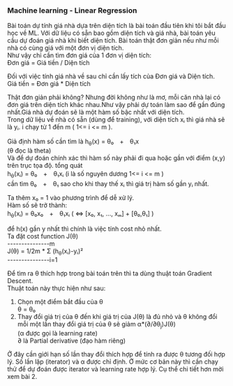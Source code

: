 ### Machine learning - Linear Regression  

Bài toán dự tính giá nhà dựa trên diện tích là bài toán đầu tiên khi tôi bắt đầu học về ML. Với dữ liệu có sẵn bao gồm diện tích và giá nhà, bài toán yêu cầu dự đoán giá nhà khi biết diện tích.
Bài toán thật đơn giản nếu như mỗi nhà có cùng giá với một đơn vị diện tích.  
Như vậy chỉ cần tìm đơn giá của 1 đơn vị diện tích:  
Đơn giá = Giá tiền / Diện tích  

Đối với việc tính giá nhà về sau chỉ cần lấy tích của Đơn giá và Diện tích.  
Giá tiền = Đơn giá * Diện tích  

Thật đơn giản phải không? Nhưng đời không như là mơ, mỗi căn nhà lại có đơn giá trên diện tích khác nhau.Như vậy phải dự toán làm sao để gần đúng nhất.Giá nhà dự đoán sẽ là một hàm số bậc nhất với diện tích.  
Trong dữ liệu về nhà có sẵn (dùng để training), với diện tích xᵢ thì giá nhà sẽ là yᵢ. i chạy từ 1 đến m ( 1<= i <= m ).  

Giả định hàm số cần tìm là h<sub>θ</sub>(x) = θ₀　+　θ₁x  
(θ đọc là theta)  
Và để dự đoán chính xác thì hàm số này phải đi qua hoặc gần với điểm (x,y) trên trục tọa độ.
tổng quát  
h<sub>θ</sub>(xᵢ) = θ₀　+　θ₁xᵢ (i là số nguyên dương 1<= i <= m )  
cần tìm θ₀　+　θ₁ sao cho khi thay thế xᵢ thì giá trị hàm số gần yᵢ nhất.  

Ta thêm x₀ = 1 vào phương trình để dễ xử lý.  
Hàm số sẽ trở thành:  
h<sub>θ</sub>(xᵢ) = θ₀x₀　+　θ₁xᵢ ( <=> [x₀, x₁, ..., xₘ] + [θ₀,θ₁] )

để h(x) gần y nhất thì chính là việc tính cost nhỏ nhất.  
Ta đặt cost function J(θ)  
---------------m  
J(θ) = 1/2m * Σ  (h<sub>θ</sub>(xᵢ)-yᵢ)²  
---------------i=1  

Để tìm ra θ thích hợp trong bài toán trên thì ta dùng thuật toán Gradient Descent.  
Thuật toán này thực hiện như sau:  
1. Chọn một điểm bắt đầu của θ  
    θ = θ₀  
2. Thay đổi giá trị của θ đến khi giá trị của J(θ) là đủ nhỏ và θ không đổi  
    mỗi một lần thay đổi giá trị của θ sẽ giảm α*(∂/∂θ<sub>j</sub>)J(θ)  
    (α được gọi là learning rate)  
	∂ là Partial derivative (đạo hàm riêng)  

Ở đây cần giới hạn số lần thay đổi thích hợp để tính ra được θ tương đối hợp lý.
Số lần lặp (iterator) và α được chỉ định. Ở mức cơ bản này thì cần chạy thử để dự đoán được iterator và learning rate hợp lý.
Cụ thể chi tiết hơn mời xem bài 2.  